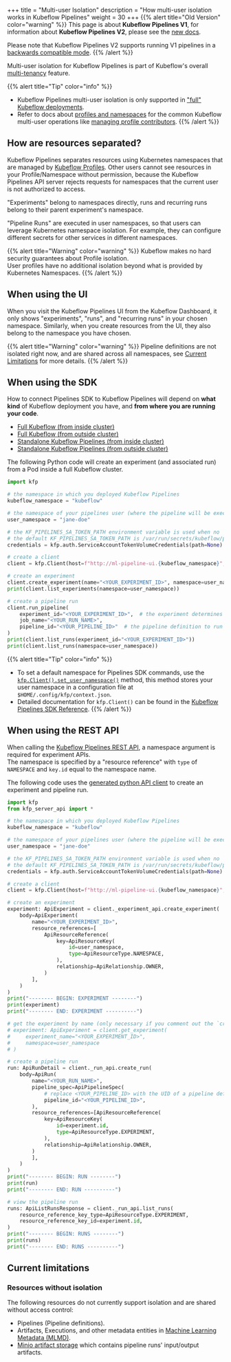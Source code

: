 +++
title = "Multi-user Isolation"
description = "How multi-user isolation works in Kubeflow Pipelines"
weight = 30
+++
{{% alert title="Old Version" color="warning" %}}
This page is about __Kubeflow Pipelines V1__, for information about __Kubeflow Pipelines V2__, please see the [new docs](/docs/components/pipelines).

Please note that Kubeflow Pipelines V2 supports running V1 pipelines in a [backwards compatible mode](/docs/components/pipelines/user-guides/migration).
{{% /alert %}}

Multi-user isolation for Kubeflow Pipelines is part of Kubeflow's overall [multi-tenancy](/docs/concepts/multi-tenancy/) feature.

{{% alert title="Tip" color="info" %}}
* Kubeflow Pipelines multi-user isolation is only supported in ["full" Kubeflow deployments](/docs/components/pipelines/legacy-v1/overview/#full-kubeflow-deployment).
* Refer to docs about [profiles and namespaces](/docs/components/central-dash/profiles/) for the common Kubeflow multi-user operations 
  like [managing profile contributors](/docs/components/central-dash/profiles/#manage-profile-contributors).
{{% /alert %}}

## How are resources separated?

Kubeflow Pipelines separates resources using Kubernetes namespaces that are managed by [Kubeflow Profiles](/docs/components/central-dash/profiles/).
Other users cannot see resources in your Profile/Namespace without permission, because the Kubeflow Pipelines API server 
rejects requests for namespaces that the current user is not authorized to access.

"Experiments" belong to namespaces directly, runs and recurring runs belong to their parent experiment's namespace.

"Pipeline Runs" are executed in user namespaces, so that users can leverage Kubernetes namespace isolation. 
For example, they can configure different secrets for other services in different namespaces.

{{% alert title="Warning" color="warning" %}}
Kubeflow makes no hard security guarantees about Profile isolation.
<br>
User profiles have no additional isolation beyond what is provided by Kubernetes Namespaces.
{{% /alert %}}

## When using the UI

When you visit the Kubeflow Pipelines UI from the Kubeflow Dashboard, it only shows "experiments", "runs", and "recurring runs" in your chosen namespace. 
Similarly, when you create resources from the UI, they also belong to the namespace you have chosen.

{{% alert title="Warning" color="warning" %}}
Pipeline definitions are not isolated right now, and are shared across all namespaces, see [Current Limitations](#current-limitations) for more details.
{{% /alert %}}

## When using the SDK

How to connect Pipelines SDK to Kubeflow Pipelines will depend on __what kind__ of Kubeflow deployment you have, and __from where you are running your code__.

* [Full Kubeflow (from inside cluster)](/docs/components/pipelines/legacy-v1/sdk/connect-api/#full-kubeflow-subfrom-inside-clustersub)
* [Full Kubeflow (from outside cluster)](/docs/components/pipelines/legacy-v1/sdk/connect-api/#full-kubeflow-subfrom-outside-clustersub)
* [Standalone Kubeflow Pipelines (from inside cluster)](/docs/components/pipelines/legacy-v1/sdk/connect-api/#standalone-kubeflow-pipelines-subfrom-inside-clustersub)
* [Standalone Kubeflow Pipelines (from outside cluster)](/docs/components/pipelines/legacy-v1/sdk/connect-api/#standalone-kubeflow-pipelines-subfrom-outside-clustersub)

The following Python code will create an experiment (and associated run) from a Pod inside a full Kubeflow cluster.

```python
import kfp

# the namespace in which you deployed Kubeflow Pipelines
kubeflow_namespace = "kubeflow"

# the namespace of your pipelines user (where the pipeline will be executed)
user_namespace = "jane-doe"

# the KF_PIPELINES_SA_TOKEN_PATH environment variable is used when no `path` is set
# the default KF_PIPELINES_SA_TOKEN_PATH is /var/run/secrets/kubeflow/pipelines/token
credentials = kfp.auth.ServiceAccountTokenVolumeCredentials(path=None)

# create a client
client = kfp.Client(host=f"http://ml-pipeline-ui.{kubeflow_namespace}", credentials=credentials)

# create an experiment
client.create_experiment(name="<YOUR_EXPERIMENT_ID>", namespace=user_namespace)
print(client.list_experiments(namespace=user_namespace))

# create a pipeline run
client.run_pipeline(
    experiment_id="<YOUR_EXPERIMENT_ID>",  # the experiment determines the namespace
    job_name="<YOUR_RUN_NAME>",
    pipeline_id="<YOUR_PIPELINE_ID>"  # the pipeline definition to run
)
print(client.list_runs(experiment_id="<YOUR_EXPERIMENT_ID>"))
print(client.list_runs(namespace=user_namespace))
```

{{% alert title="Tip" color="info" %}}
* To set a default namespace for Pipelines SDK commands, use the [`kfp.Client().set_user_namespace()`](https://kubeflow-pipelines.readthedocs.io/en/stable/source/client.html#kfp.Client.set_user_namespace) method, 
  this method stores your user namespace in a configuration file at `$HOME/.config/kfp/context.json`.
* Detailed documentation for `kfp.Client()` can be found in the [Kubeflow Pipelines SDK Reference](https://kubeflow-pipelines.readthedocs.io/en/stable/source/client.html).
{{% /alert %}}

## When using the REST API

When calling the [Kubeflow Pipelines REST API](/docs/components/pipelines/reference/api/kubeflow-pipeline-api-spec/), a namespace argument is required for experiment APIs.
<br>
The namespace is specified by a "resource reference" with `type` of `NAMESPACE` and `key.id` equal to the namespace name.

The following code uses the [generated python API client](https://kubeflow-pipelines.readthedocs.io/en/stable/source/kfp.server_api.html) to create an experiment and pipeline run.

```python
import kfp
from kfp_server_api import *

# the namespace in which you deployed Kubeflow Pipelines
kubeflow_namespace = "kubeflow"

# the namespace of your pipelines user (where the pipeline will be executed)
user_namespace = "jane-doe"

# the KF_PIPELINES_SA_TOKEN_PATH environment variable is used when no `path` is set
# the default KF_PIPELINES_SA_TOKEN_PATH is /var/run/secrets/kubeflow/pipelines/token
credentials = kfp.auth.ServiceAccountTokenVolumeCredentials(path=None)

# create a client
client = kfp.Client(host=f"http://ml-pipeline-ui.{kubeflow_namespace}", credentials=credentials)

# create an experiment
experiment: ApiExperiment = client._experiment_api.create_experiment(
    body=ApiExperiment(
        name="<YOUR_EXPERIMENT_ID>",
        resource_references=[
            ApiResourceReference(
                key=ApiResourceKey(
                    id=user_namespace,
                    type=ApiResourceType.NAMESPACE,
                ),
                relationship=ApiRelationship.OWNER,
            )
        ],
    )
)
print("-------- BEGIN: EXPERIMENT --------")
print(experiment)
print("-------- END: EXPERIMENT ----------")

# get the experiment by name (only necessary if you comment out the `create_experiment()` call)
# experiment: ApiExperiment = client.get_experiment(
#     experiment_name="<YOUR_EXPERIMENT_ID>",
#     namespace=user_namespace
# )

# create a pipeline run
run: ApiRunDetail = client._run_api.create_run(
    body=ApiRun(
        name="<YOUR_RUN_NAME>",
        pipeline_spec=ApiPipelineSpec(
            # replace <YOUR_PIPELINE_ID> with the UID of a pipeline definition you have previously uploaded
            pipeline_id="<YOUR_PIPELINE_ID>",
        ),
        resource_references=[ApiResourceReference(
            key=ApiResourceKey(
                id=experiment.id,
                type=ApiResourceType.EXPERIMENT,
            ),
            relationship=ApiRelationship.OWNER,
        )
        ],
    )
)
print("-------- BEGIN: RUN --------")
print(run)
print("-------- END: RUN ----------")

# view the pipeline run
runs: ApiListRunsResponse = client._run_api.list_runs(
    resource_reference_key_type=ApiResourceType.EXPERIMENT,
    resource_reference_key_id=experiment.id,
)
print("-------- BEGIN: RUNS --------")
print(runs)
print("-------- END: RUNS ----------")
```

## Current limitations

### Resources without isolation

The following resources do not currently support isolation and are shared without access control:

* Pipelines (Pipeline definitions).
* Artifacts, Executions, and other metadata entities in [Machine Learning Metadata (MLMD)](https://www.tensorflow.org/tfx/guide/mlmd).
* [Minio artifact storage](https://min.io/) which contains pipeline runs' input/output artifacts.
